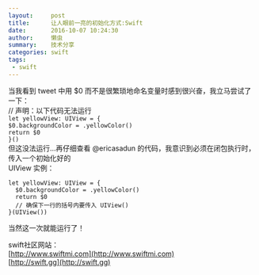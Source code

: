 ```yaml
---
layout:     post
title:      让人眼前一亮的初始化方式:Swift
date:       2016-10-07 10:24:30
author:     懒虫
summary:    技术分享
categories: swift
tags:
 - swift
---
```


当我看到 tweet 中用 $0 而不是很繁琐地命名变量时感到很兴奋，我立马尝试了一下：  
// 声明：以下代码无法运行  
``let yellowView: UIView = {``  
``$0.backgroundColor = .yellowColor()``  
``return $0``  
``}()``  
但这没法运行…再仔细查看 @ericasadun 的代码，我意识到必须在闭包执行时，传入一个初始化好的  
UIView 实例：      

```
let yellowView: UIView = {  
  $0.backgroundColor = .yellowColor()  
  return $0  
  // 确保下一行的括号内要传入 UIView()  
}(UIView())    
```    
当然这一次就能运行了！    

swift社区网站：  
    [http://www.swiftmi.com](http://www.swiftmi.com)  
    [http://swift.gg](http://swift.gg)  
